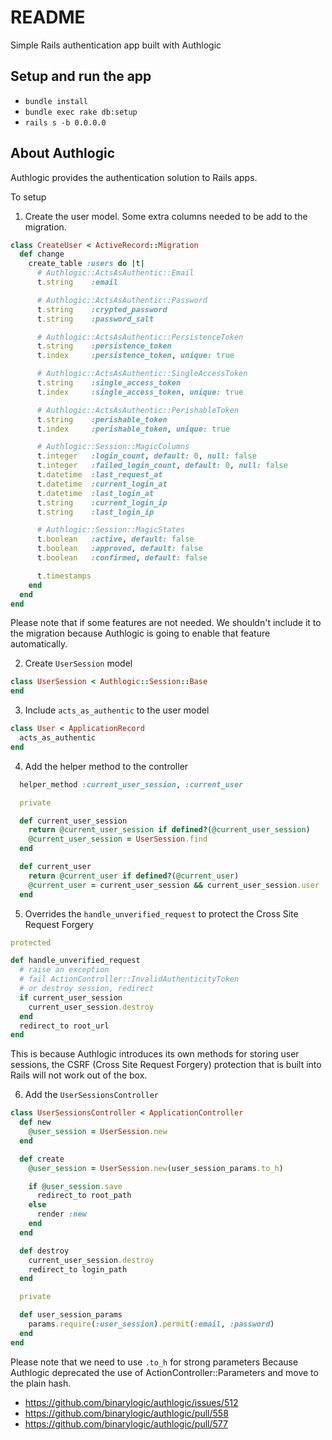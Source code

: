 # README

Simple Rails authentication app built with Authlogic

## Setup and run the app

- `bundle install`
- `bundle exec rake db:setup`
- `rails s -b 0.0.0.0`

## About Authlogic
Authlogic provides the authentication solution to Rails apps. 

To setup

1. Create the user model. Some extra columns needed to be add to the migration.
```ruby
class CreateUser < ActiveRecord::Migration
  def change
    create_table :users do |t|
      # Authlogic::ActsAsAuthentic::Email
      t.string    :email

      # Authlogic::ActsAsAuthentic::Password
      t.string    :crypted_password
      t.string    :password_salt

      # Authlogic::ActsAsAuthentic::PersistenceToken
      t.string    :persistence_token
      t.index     :persistence_token, unique: true

      # Authlogic::ActsAsAuthentic::SingleAccessToken
      t.string    :single_access_token
      t.index     :single_access_token, unique: true

      # Authlogic::ActsAsAuthentic::PerishableToken
      t.string    :perishable_token
      t.index     :perishable_token, unique: true

      # Authlogic::Session::MagicColumns
      t.integer   :login_count, default: 0, null: false
      t.integer   :failed_login_count, default: 0, null: false
      t.datetime  :last_request_at
      t.datetime  :current_login_at
      t.datetime  :last_login_at
      t.string    :current_login_ip
      t.string    :last_login_ip

      # Authlogic::Session::MagicStates
      t.boolean   :active, default: false
      t.boolean   :approved, default: false
      t.boolean   :confirmed, default: false

      t.timestamps
    end
  end
end
```

Please note that if some features are not needed. We shouldn't include it to the migration because Authlogic is going to enable that feature automatically.

2. Create `UserSession` model
```ruby
class UserSession < Authlogic::Session::Base
end
```

3. Include `acts_as_authentic` to the user model
```ruby
class User < ApplicationRecord
  acts_as_authentic
end
```

4. Add the helper method to the controller
```ruby
  helper_method :current_user_session, :current_user

  private

  def current_user_session
    return @current_user_session if defined?(@current_user_session)
    @current_user_session = UserSession.find
  end

  def current_user
    return @current_user if defined?(@current_user)
    @current_user = current_user_session && current_user_session.user
  end
```

5. Overrides the `handle_unverified_request` to protect the Cross Site Request Forgery

```ruby
protected

def handle_unverified_request
  # raise an exception
  # fail ActionController::InvalidAuthenticityToken
  # or destroy session, redirect
  if current_user_session
    current_user_session.destroy
  end
  redirect_to root_url
end
```

This is because Authlogic introduces its own methods for storing user sessions,
the CSRF (Cross Site Request Forgery) protection that is built into Rails will not work out of the box.

6. Add the `UserSessionsController`
```ruby
class UserSessionsController < ApplicationController
  def new
    @user_session = UserSession.new
  end

  def create
    @user_session = UserSession.new(user_session_params.to_h)

    if @user_session.save
      redirect_to root_path
    else
      render :new
    end
  end

  def destroy
    current_user_session.destroy
    redirect_to login_path
  end

  private

  def user_session_params
    params.require(:user_session).permit(:email, :password)
  end
end
```

Please note that we need to use `.to_h` for strong parameters
Because Authlogic deprecated the use of ActionController::Parameters and move to the plain hash.
- https://github.com/binarylogic/authlogic/issues/512
- https://github.com/binarylogic/authlogic/pull/558
- https://github.com/binarylogic/authlogic/pull/577
